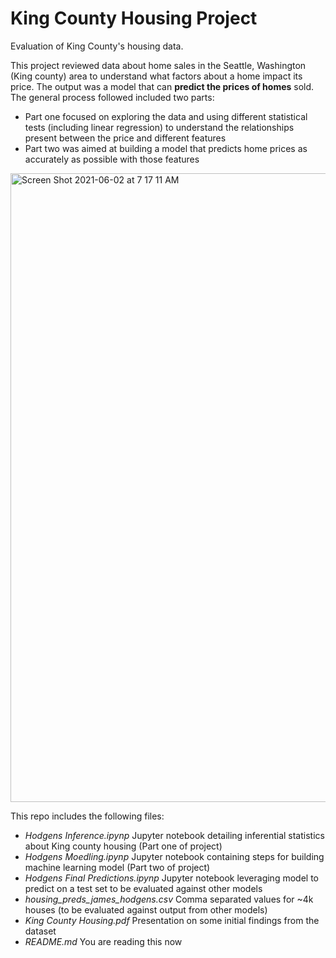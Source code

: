 # King County Housing Project
Evaluation of King County's housing data.

This project reviewed data about home sales in the Seattle, Washington (King county) area to understand what factors about a home impact its price. The output was a model that can **predict the prices of homes** sold. The general process followed included two parts:
- Part one focused on exploring the data and using different statistical tests (including linear regression) to understand the relationships present between the price and different features
- Part two was aimed at building a model that predicts home prices as accurately as possible with those features

<img width="1006" alt="Screen Shot 2021-06-02 at 7 17 11 AM" src="https://user-images.githubusercontent.com/81783731/120833727-241e4e00-c530-11eb-98e6-4108b44a96a5.png">

This repo includes the following files:
- _Hodgens Inference.ipynp_ Jupyter notebook detailing inferential statistics about King county housing (Part one of project)
- _Hodgens Moedling.ipynp_ Jupyter notebook containing steps for building machine learning model (Part two of project)
- _Hodgens Final Predictions.ipynp_ Jupyter notebook leveraging model to predict on a test set to be evaluated against other models
- _housing_preds_james_hodgens.csv_ Comma separated values for ~4k houses (to be evaluated against output from other models)
- _King County Housing.pdf_ Presentation on some initial findings from the dataset
- _README.md_ You are reading this now
